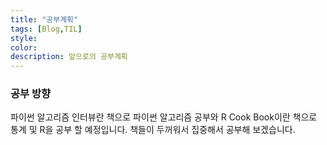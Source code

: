 ```yaml
---
title: "공부계획"
tags: [Blog,TIL]
style:
color:
description: 앞으로의 공부계획
---
```


### 공부 방향

파이썬 알고리즘 인터뷰란 책으로 파이썬 알고리즘 공부와 R Cook Book이란 책으로 통계 및 R을 공부 할 예정입니다. 책들이 두꺼워서 집중해서 공부해 보겠습니다.
